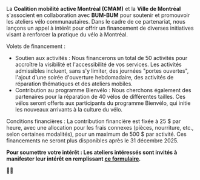 La **Coalition mobilité active Montréal (CMAM)** et la **Ville de Montréal** s'associent en collaboration avec **BUM-BUM** pour soutenir et promouvoir les ateliers vélo communautaires. Dans le cadre de ce partenariat, nous lançons un appel à intérêt pour offrir un financement de diverses initiatives visant à renforcer la pratique du vélo à Montréal.

Volets de financement :

- Soutien aux activités : Nous financerons un total de 50 activités pour accroître la visibilité et l'accessibilité de vos services. Les activités admissibles incluent, sans s'y limiter, des journées "portes ouvertes", l'ajout d'une soirée d'ouverture hebdomadaire, des activités de réparation thématiques et des ateliers mobiles.
- Contribution au programme Bienvélo : Nous cherchons également des partenaires pour la réparation de 40 vélos de différentes tailles. Ces vélos seront offerts aux participants du programme Bienvélo, qui initie les nouveaux arrivants à la culture du vélo.

Conditions financières : La contribution financière est fixée à 25 $ par heure, avec une allocation pour les frais connexes (pièces, nourriture, etc., selon certaines modalités), pour un maximum de 500 $ par activité. Ces financements ne seront plus disponibles après le 31 décembre 2025.

**Pour soumettre votre intérêt : Les ateliers intéressés sont invités à manifester leur intérêt en remplissant [ce formulaire](https://docs.google.com/forms/d/e/1FAIpQLSffxRMNfQjwQuywRRbXmGHNqTqlBvWb7s3ca2rhZ1vEp_1TCg/viewform).**

🍑🍑
